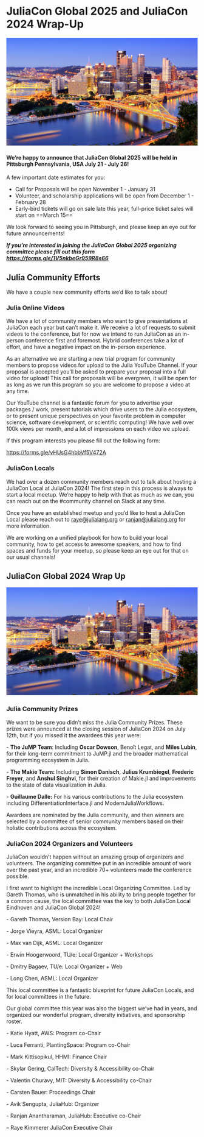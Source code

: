 # JuliaCon Global 2025 and JuliaCon 2024 Wrap-Up

![Pittsburgh Skyline](/assets/blog/2024-JuliaCon/AdobeStock_50245829.jpeg)
#### We’re happy to announce that JuliaCon Global 2025 will be held in Pittsburgh Pennsylvania, USA July 21 - July 26!

A few important date estimates for you:

- Call for Proposals will be open November 1 - January 31
- Volunteer, and scholarship applications will be open from December 1 - February 28
- Early-bird tickets will go on sale late this year, full-price ticket sales will start on ==March 15==

We look forward to seeing you in Pittsburgh, and please keep an eye out for future announcements!

***If you’re interested in joining the JuliaCon Global 2025 organizing committee please fill out this form https://forms.gle/1V5nkbeGr959R8s66***

## Julia Community Efforts

We have a couple new community efforts we’d like to talk about!

### Julia Online Videos

We have a lot of community members who want to give presentations at JuliaCon each year but can’t make it. We receive a lot of requests to submit videos to the conference, but for now we intend to run JuliaCon as an in-person conference first and foremost. Hybrid conferences take a lot of effort, and have a negative impact on the in-person experience.

As an alternative we are starting a new trial program for community members to propose videos for upload to the Julia YouTube Channel. If your proposal is accepted you’ll be asked to prepare your proposal into a full video for upload! This call for proposals will be evergreen, it will be open for as long as we run this program so you are welcome to propose a video at any time.

Our YouTube channel is a fantastic forum for you to advertise your packages / work, present tutorials which drive users to the Julia ecosystem, or to present unique perspectives on your favorite problem in computer science, software development, or scientific computing! We have well over 100k views per month, and a lot of impressions on each video we upload.

If this program interests you please fill out the following form:

https://forms.gle/vHUsG4hbbVf5V472A

### JuliaCon Locals

We had over a dozen community members reach out to talk about hosting a JuliaCon Local at JuliaCon 2024! 
The first step in this process is always to start a local meetup. We’re happy to help with that as much as we can, you can reach out on the #community channel on Slack at any time. 

Once you have an established meetup and you’d like to host a JuliaCon Local please reach out to raye@julialang.org or ranjan@julialang.org for more information.

We are working on a unified playbook for how to build your local community, how to get access to awesome speakers, and how to find spaces and funds for your meetup, so please keep an eye out for that on our usual channels!

## JuliaCon Global 2024 Wrap Up

![JuliaCon Construction Edition](/assets/blog/2024-JuliaCon/AdobeStock_50245829.jpeg)

### Julia Community Prizes

We want to be sure you didn’t miss the Julia Community Prizes. These prizes were announced at the closing session of JuliaCon 2024 on July 12th, but if you missed it the awardees this year were:

\- **The JuMP Team**: Including **Oscar Dowson**, Benoît Legat, and **Miles Lubin**, for their long-term commitment to JuMP.jl and the broader mathematical programming ecosystem in Julia.

\- **The Makie Team:** Including **Simon Danisch**, **Julius Krumbiegel**, **Frederic Freyer**, and **Anshul Singhvi**, for their creation of Makie.jl and improvements to the state of data visualization in Julia.

\- **Guillaume Dalle:** For his various contributions to the Julia ecosystem including DifferentiationInterface.jl and ModernJuliaWorkflows.

Awardees are nominated by the Julia community, and then winners are selected by a committee of senior community members based on their holistic contributions across the ecosystem.

### JuliaCon 2024 Organizers and Volunteers

JuliaCon wouldn’t happen without an amazing group of organizers and volunteers. The organizing committee put in an incredible amount of work over the past year, and an incredible 70+ volunteers made the conference possible.

I first want to highlight the incredible Local Organizing Committee. Led by Gareth Thomas, who is unmatched in his ability to bring people together for a common cause, the local committee was the key to both JuliaCon Local Eindhoven and JuliaCon Global 2024!

\- Gareth Thomas, Version Bay: Local Chair

\- Jorge Vieyra, ASML: Local Organizer

\- Max van Dijk, ASML: Local Organizer

\- Erwin Hoogerwoord, TU/e: Local Organizer + Workshops

\- Dmitry Bagaev, TU/e: Local Organizer + Web

\- Long Chen, ASML: Local Organizer

This local committee is a fantastic blueprint for future JuliaCon Locals, and for local committees in the future.

Our global committee this year was also the biggest we’ve had in years, and organized our wonderful program, diversity initiatives, and sponsorship roster. 

\- Katie Hyatt, AWS: Program co-Chair

\- Luca Ferranti, PlantingSpace: Program co-Chair

\- Mark Kittisopikul, HHMI: Finance Chair

\- Skylar Gering, CalTech: Diversity & Accessibility co-Chair

\- Valentin Churavy, MIT: Diversity & Accessibility co-Chair

\- Carsten Bauer: Proceedings Chair

\- Avik Sengupta, JuliaHub: Organizer

\- Ranjan Anantharaman, JuliaHub: Executive co-Chair



– Raye Kimmerer
JuliaCon Executive Chair
